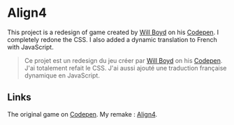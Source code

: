 # Align4
This project is a redesign of game created by [Will Boyd](https://github.com/lonekorean) on his [Codepen](https://codepen.io/lonekorean).
I completely redone the CSS.
I also added a dynamic translation to French with JavaScript.
>Ce projet est un redesign du jeu créer par [Will Boyd](https://github.com/lonekorean) on his [Codepen](https://codepen.io/lonekorean).
J'ai totalement refait le CSS.
J'ai aussi ajouté une traduction française dynamique en JavaScript.
## Links
The original game on [Codepen](https://codepen.io/lonekorean/pen/Gbwvc).
My remake : [Align4](http://www.epitriche.fr/totosprojects/align4/).
